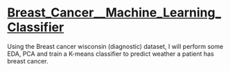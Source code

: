 # [Breast_Cancer__Machine_Learning_Classifier](breast_cancer_classifier.ipynb)
Using the Breast cancer wisconsin (diagnostic) dataset, I will perform some EDA, PCA and train a K-means classifier to predict weather a patient has breast cancer.

